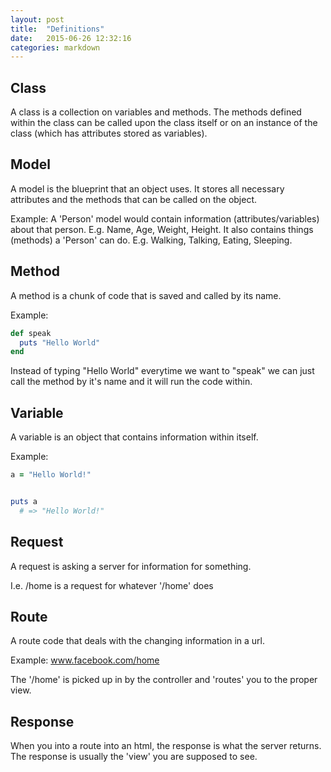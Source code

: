 ```yaml
---
layout: post
title:  "Definitions"
date:   2015-06-26 12:32:16
categories: markdown
---
```


## Class

A class is a collection on variables and methods. The methods defined within the class can be called upon the class itself or on an instance of the class (which has attributes stored as variables).

## Model

A model is the blueprint that an object uses. It stores all necessary attributes and the methods that can be called on the object.

Example: A 'Person' model would contain information (attributes/variables) about that person. E.g. Name, Age, Weight, Height. It also contains things (methods) a 'Person' can do. E.g. Walking, Talking, Eating, Sleeping.

## Method

A method is a chunk of code that is saved and called by its name.

Example:

```ruby
def speak
  puts "Hello World"
end
```

Instead of typing "Hello World" everytime we want to "speak" we can just call the method by it's name and it will run the code within.

## Variable

A variable is an object that contains information within itself.

Example:

```ruby
a = "Hello World!"


puts a
  # => "Hello World!"
```

## Request

A request is asking a server for information for something. 

I.e. /home is a request for whatever '/home' does

## Route

A route code that deals with the changing information in a url.

Example:  www.facebook.com/home

The '/home' is picked up in by the controller and 'routes' you to the proper view.

## Response

When you into a route into an html, the response is what the server returns. The response is usually the 'view' you are supposed to see.